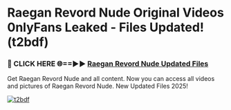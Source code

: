 # Raegan Revord Nude Original Videos 0nlyFans Leaked - Files Updated! (t2bdf)

<h3>🔴 CLICK HERE 🌐==►► <a href="https://tinyurl.com/52m3yx9h" rel="nofollow">Raegan Revord Nude Updated Files</a></h3>

Get Raegan Revord Nude and all content. Now you can access all videos and pictures of Raegan Revord Nude. New Updated Files 2025!

[![t2bdf](https://i.imgur.com/TnHtlc8.gif)](https://tinyurl.com/52m3yx9h)
